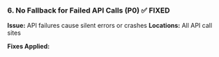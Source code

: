 ### 6. No Fallback for Failed API Calls (P0) ✅ FIXED

**Issue:** API failures cause silent errors or crashes
**Locations:** All API call sites

**Fixes Applied:**
